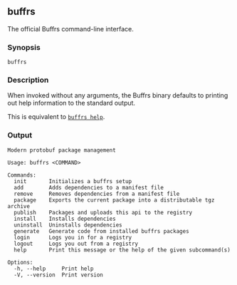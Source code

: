 ## buffrs

The official Buffrs command-line interface.

### Synopsis

`buffrs`

### Description

When invoked without any arguments, the Buffrs binary defaults to printing out
help information to the standard output.

This is equivalent to [`buffrs help`](buffrs-help.md).

### Output

```
Modern protobuf package management

Usage: buffrs <COMMAND>

Commands:
  init       Initializes a buffrs setup
  add        Adds dependencies to a manifest file
  remove     Removes dependencies from a manifest file
  package    Exports the current package into a distributable tgz archive
  publish    Packages and uploads this api to the registry
  install    Installs dependencies
  uninstall  Uninstalls dependencies
  generate   Generate code from installed buffrs packages
  login      Logs you in for a registry
  logout     Logs you out from a registry
  help       Print this message or the help of the given subcommand(s)

Options:
  -h, --help     Print help
  -V, --version  Print version
```